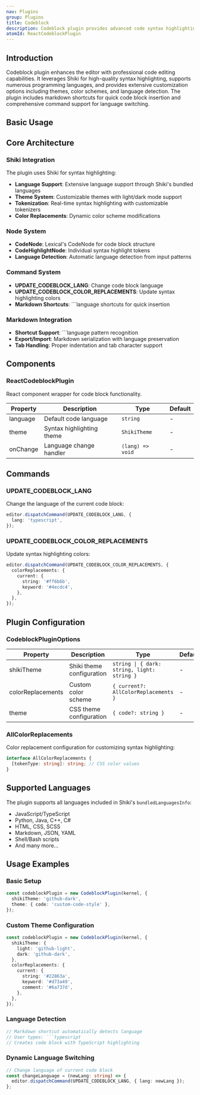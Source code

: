 ```yaml
---
nav: Plugins
group: Plugins
title: Codeblock
description: Codeblock plugin provides advanced code syntax highlighting and editing capabilities. It integrates Shiki for beautiful syntax highlighting, supports multiple programming languages, custom themes, color replacements, and includes markdown shortcuts for easy code block creation.
atomId: ReactCodeblockPlugin
---
```


## Introduction

Codeblock plugin enhances the editor with professional code editing capabilities. It leverages Shiki for high-quality syntax highlighting, supports numerous programming languages, and provides extensive customization options including themes, color schemes, and language detection. The plugin includes markdown shortcuts for quick code block insertion and comprehensive command support for language switching.

## Basic Usage

<code src="./demos/index.tsx"></code>

## Core Architecture

### Shiki Integration

The plugin uses Shiki for syntax highlighting:

- **Language Support**: Extensive language support through Shiki's bundled languages
- **Theme System**: Customizable themes with light/dark mode support
- **Tokenization**: Real-time syntax highlighting with customizable tokenizers
- **Color Replacements**: Dynamic color scheme modifications

### Node System

- **CodeNode**: Lexical's CodeNode for code block structure
- **CodeHighlightNode**: Individual syntax highlight tokens
- **Language Detection**: Automatic language detection from input patterns

### Command System

- **UPDATE_CODEBLOCK_LANG**: Change code block language
- **UPDATE_CODEBLOCK_COLOR_REPLACEMENTS**: Update syntax highlighting colors
- **Markdown Shortcuts**: \`\`\`language shortcuts for quick insertion

### Markdown Integration

- **Shortcut Support**: \`\`\`language pattern recognition
- **Export/Import**: Markdown serialization with language preservation
- **Tab Handling**: Proper indentation and tab character support

## Components

### ReactCodeblockPlugin

React component wrapper for code block functionality.

| Property | Description               | Type             | Default |
| -------- | ------------------------- | ---------------- | ------- |
| language | Default code language     | `string`         | -       |
| theme    | Syntax highlighting theme | `ShikiTheme`     | -       |
| onChange | Language change handler   | `(lang) => void` | -       |

## Commands

### UPDATE_CODEBLOCK_LANG

Change the language of the current code block:

```typescript
editor.dispatchCommand(UPDATE_CODEBLOCK_LANG, {
  lang: 'typescript',
});
```

### UPDATE_CODEBLOCK_COLOR_REPLACEMENTS

Update syntax highlighting colors:

```typescript
editor.dispatchCommand(UPDATE_CODEBLOCK_COLOR_REPLACEMENTS, {
  colorReplacements: {
    current: {
      string: '#ff6b6b',
      keyword: '#4ecdc4',
    },
  },
});
```

## Plugin Configuration

### CodeblockPluginOptions

| Property          | Description               | Type                                        | Default |
| ----------------- | ------------------------- | ------------------------------------------- | ------- |
| shikiTheme        | Shiki theme configuration | `string \| { dark: string, light: string }` | -       |
| colorReplacements | Custom color scheme       | `{ current?: AllColorReplacements }`        | -       |
| theme             | CSS theme configuration   | `{ code?: string }`                         | -       |

### AllColorReplacements

Color replacement configuration for customizing syntax highlighting:

```typescript
interface AllColorReplacements {
  [tokenType: string]: string; // CSS color values
}
```

## Supported Languages

The plugin supports all languages included in Shiki's `bundledLanguagesInfo`:

- JavaScript/TypeScript
- Python, Java, C++, C#
- HTML, CSS, SCSS
- Markdown, JSON, YAML
- Shell/Bash scripts
- And many more...

## Usage Examples

### Basic Setup

```typescript
const codeblockPlugin = new CodeblockPlugin(kernel, {
  shikiTheme: 'github-dark',
  theme: { code: 'custom-code-style' },
});
```

### Custom Theme Configuration

```typescript
const codeblockPlugin = new CodeblockPlugin(kernel, {
  shikiTheme: {
    light: 'github-light',
    dark: 'github-dark',
  },
  colorReplacements: {
    current: {
      string: '#22863a',
      keyword: '#d73a49',
      comment: '#6a737d',
    },
  },
});
```

### Language Detection

````typescript
// Markdown shortcut automatically detects language
// User types: ```typescript
// Creates code block with TypeScript highlighting
````

### Dynamic Language Switching

```typescript
// Change language of current code block
const changeLanguage = (newLang: string) => {
  editor.dispatchCommand(UPDATE_CODEBLOCK_LANG, { lang: newLang });
};
```
